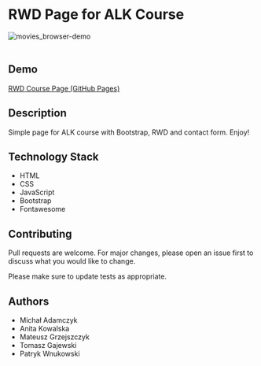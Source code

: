 # RWD Page for ALK Course

![movies_browser-demo](img\ALK-team3.gif)
<br>
<br>
## Demo
[RWD Course Page (GitHub Pages)](https://mikeadamczyk.github.io/git_projekt_team3/)

## Description

Simple page for ALK course with Bootstrap, RWD and contact form. Enjoy!

## Technology Stack
- HTML
- CSS
- JavaScript
- Bootstrap
- Fontawesome


## Contributing
Pull requests are welcome. For major changes, please open an issue first to discuss what you would like to change.

Please make sure to update tests as appropriate.

## Authors

- Michał Adamczyk
- Anita Kowalska
- Mateusz Grzejszczyk
- Tomasz Gajewski
- Patryk Wnukowski